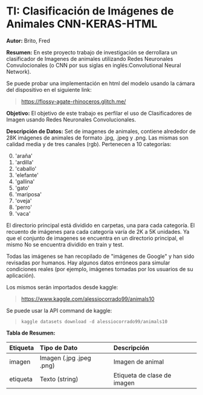 # TI: Clasificación de Imágenes de Animales CNN-KERAS-HTML

**Autor:** Brito, Fred

**Resumen:**  En este proyecto trabajo de investigación se derrollara un clasificador de Imagenes de animales utilizando Redes Neuronales Convulocionales (o CNN por sus siglas en inglés:Convolutional Neural Network). 

Se puede probar una implementación en html del modelo usando la cámara del dispositivo en el siguiente link:
> https://flossy-agate-rhinoceros.glitch.me/

**Objetivo:** El objetivo de este trabajo es perfilar el uso de Clasificadores de Imagen usando Redes Neuronales Convolucionales.


**Descripción de Datos:** Set de imagenes de animales, contiene alrededor de 28K imágenes de animales de formato .jpg, .jpeg y .png. Las mismas son calidad media y de tres canales (rgb). Pertenecen a 10 categorías: 

0. 'araña'
1. 'ardilla'
2. 'caballo'
3. 'elefante'
4. 'gallina'
5. 'gato'
6. 'mariposa'
7. 'oveja'
8. 'perro'
9. 'vaca'

El directorio principal está dividido en carpetas, una para cada categoría. El recuento de imágenes para cada categoría varía de 2K a 5K unidades. Ya que el conjunto de imagenes se encuentra en un directorio principal, el mismo No se encuentra dividido en train y test.

Todas las imágenes se han recopilado de "imágenes de Google" y han sido revisadas por humanos. Hay algunos datos erróneos para simular condiciones reales (por ejemplo, imágenes tomadas por los usuarios de su aplicación).


Los mismos serán importados desde kaggle:
> https://www.kaggle.com/alessiocorrado99/animals10


Se puede usar la API command de kaggle:
> `kaggle datasets download -d alessiocorrado99/animals10`

**Tabla de Resumen:**

| Etiqueta | Tipo de Dato | Descripción |
| :--- | :--- | :--- |
| imagen | Imagen (.jpg .jpeg .png)   | Imagen de animal | 
| etiqueta  | Texto (string) | Etiqueta de clase de imagen|
